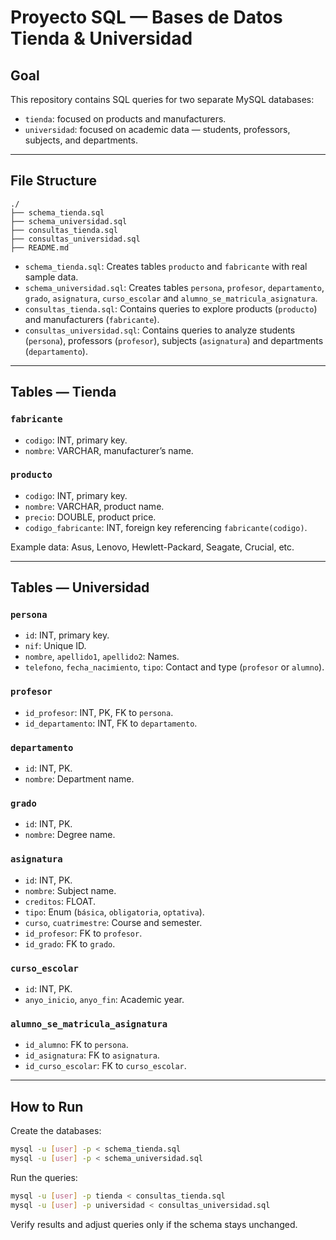 # Proyecto SQL — Bases de Datos Tienda & Universidad

## Goal

This repository contains SQL queries for two separate MySQL databases:

- `tienda`: focused on products and manufacturers.
- `universidad`: focused on academic data — students, professors, subjects, and departments.

---

## File Structure

```
./
├── schema_tienda.sql
├── schema_universidad.sql
├── consultas_tienda.sql
├── consultas_universidad.sql
├── README.md
```

- `schema_tienda.sql`: Creates tables `producto` and `fabricante` with real sample data.
- `schema_universidad.sql`: Creates tables `persona`, `profesor`, `departamento`, `grado`, `asignatura`, `curso_escolar` and `alumno_se_matricula_asignatura`.
- `consultas_tienda.sql`: Contains queries to explore products (`producto`) and manufacturers (`fabricante`).
- `consultas_universidad.sql`: Contains queries to analyze students (`persona`), professors (`profesor`), subjects (`asignatura`) and departments (`departamento`).

---

## Tables — Tienda

### `fabricante`

- `codigo`: INT, primary key.
- `nombre`: VARCHAR, manufacturer’s name.

### `producto`

- `codigo`: INT, primary key.
- `nombre`: VARCHAR, product name.
- `precio`: DOUBLE, product price.
- `codigo_fabricante`: INT, foreign key referencing `fabricante(codigo)`.

Example data: Asus, Lenovo, Hewlett-Packard, Seagate, Crucial, etc.

---

## Tables — Universidad

### `persona`

- `id`: INT, primary key.
- `nif`: Unique ID.
- `nombre`, `apellido1`, `apellido2`: Names.
- `telefono`, `fecha_nacimiento`, `tipo`: Contact and type (`profesor` or `alumno`).

### `profesor`

- `id_profesor`: INT, PK, FK to `persona`.
- `id_departamento`: INT, FK to `departamento`.

### `departamento`

- `id`: INT, PK.
- `nombre`: Department name.

### `grado`

- `id`: INT, PK.
- `nombre`: Degree name.

### `asignatura`

- `id`: INT, PK.
- `nombre`: Subject name.
- `creditos`: FLOAT.
- `tipo`: Enum (`básica`, `obligatoria`, `optativa`).
- `curso`, `cuatrimestre`: Course and semester.
- `id_profesor`: FK to `profesor`.
- `id_grado`: FK to `grado`.

### `curso_escolar`

- `id`: INT, PK.
- `anyo_inicio`, `anyo_fin`: Academic year.

### `alumno_se_matricula_asignatura`

- `id_alumno`: FK to `persona`.
- `id_asignatura`: FK to `asignatura`.
- `id_curso_escolar`: FK to `curso_escolar`.

---

## How to Run

Create the databases:

```bash
mysql -u [user] -p < schema_tienda.sql
mysql -u [user] -p < schema_universidad.sql
```

Run the queries:

```bash
mysql -u [user] -p tienda < consultas_tienda.sql
mysql -u [user] -p universidad < consultas_universidad.sql
```

Verify results and adjust queries only if the schema stays unchanged.
